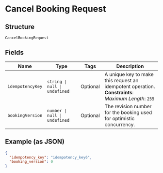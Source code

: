 
# Cancel Booking Request

## Structure

`CancelBookingRequest`

## Fields

| Name | Type | Tags | Description |
|  --- | --- | --- | --- |
| `idempotencyKey` | `string \| null \| undefined` | Optional | A unique key to make this request an idempotent operation.<br>**Constraints**: *Maximum Length*: `255` |
| `bookingVersion` | `number \| null \| undefined` | Optional | The revision number for the booking used for optimistic concurrency. |

## Example (as JSON)

```json
{
  "idempotency_key": "idempotency_key6",
  "booking_version": 0
}
```

